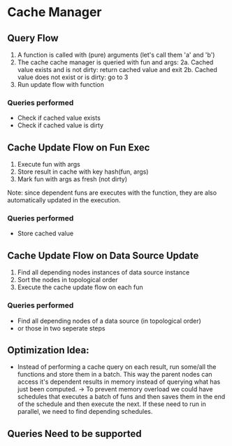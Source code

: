 # Cache Manager

## Query Flow

1. A function is called with (pure) arguments (let's call them 'a' and 'b')
2. The cache cache manager is queried with fun and args:
  2a. Cached value exists and is not dirty: return cached value and exit
  2b. Cached value does not exist or is dirty: go to 3
3. Run update flow with function

### Queries performed

- Check if cached value exists
- Check if cached value is dirty

## Cache Update Flow on Fun Exec

1. Execute fun with args
2. Store result in cache with key hash(fun, args)
3. Mark fun with args as fresh (not dirty)

Note: since dependent funs are executes with the function, they are also
      automatically updated in the execution.

### Queries performed

- Store cached value


## Cache Update Flow on Data Source Update

1. Find all depending nodes instances of data source instance
2. Sort the nodes in topological order
3. Execute the cache update flow on each fun

### Queries performed

- Find all depending nodes of a data source (in topological order)
- or those in two seperate steps

## Optimization Idea:

- Instead of performing a cache query on each result, run some/all the functions
  and store them in a batch. This way the parent nodes can access it's dependent
  results in memory instead of querying what has just been computed.
  -> To prevent memory overload we could have schedules that executes a batch
     of funs and then saves them in the end of the schedule and then execute
     the next. If these need to run in parallel, we need to find depending
     schedules.

## Queries Need to be supported
